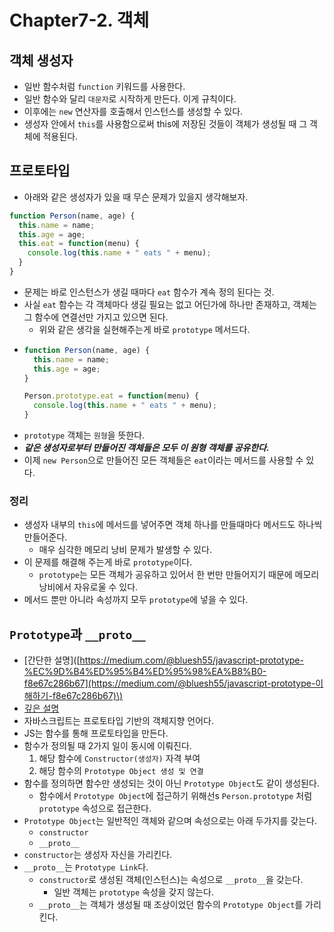 # Chapter7-2. 객체

## 객체 생성자

* 일반 함수처럼 `function`  키워드를 사용한다.
* 일반 함수와 달리 `대문자`로 시작하게 만든다. 이게 규칙이다.
* 이후에는 `new` 연산자를 호출해서 인스턴스를 생성할 수 있다.
* 생성자 안에서 `this`를 사용함으로써 this에 저장된 것들이 객체가 생성될 때 그 객체에 적용된다.

## 프로토타입

* 아래와 같은 생성자가 있을 때 무슨 문제가 있을지 생각해보자.

```javascript
function Person(name, age) {
  this.name = name;
  this.age = age;
  this.eat = function(menu) {
    console.log(this.name + " eats " + menu);
  }
}
```

* 문제는 바로 인스턴스가 생길 때마다 `eat` 함수가 계속 정의 된다는 것.
* 사실 `eat` 함수는 각 객체마다 생길 필요는 없고 어딘가에 하나만 존재하고, 객체는 그 함수에 연결선만 가지고 있으면 된다.
  * 위와 같은 생각을 실현해주는게 바로 `prototype` 메서드다.
* ```javascript
  function Person(name, age) {
    this.name = name;
    this.age = age;
  }

  Person.prototype.eat = function(menu) {
    console.log(this.name + " eats " + menu);
  }
  ```
* `prototype` 객체는 `원형`을 뜻한다.
* _**같은 생성자로부터 만들어진 객체들은 모두 이 원형 객체를 공유한다.**_
* 이제 `new Person`으로 만들어진 모든 객체들은 `eat`이라는 메서드를 사용할 수 있다.

### 정리

* 생성자 내부의 `this`에 메서드를 넣어주면 객체 하나를 만들때마다 메서드도 하나씩 만들어준다.
  * 매우 심각한 메모리 낭비 문제가 발생할 수 있다.
* 이 문제를 해결해 주는게 바로 `prototype`이다.
  * `prototype`는 모든 객체가 공유하고 있어서 한 번만 만들어지기 때문에 메모리 낭비에서 자유로울 수 있다.
* 메서드 뿐만 아니라 속성까지 모두 `prototype`에 넣을 수 있다.

## `Prototype`과 `__proto__`

* \[간단한 설명\]\([https://medium.com/@bluesh55/javascript-prototype-%EC%9D%B4%ED%95%B4%ED%95%98%EA%B8%B0-f8e67c286b67](https://medium.com/@bluesh55/javascript-prototype-이해하기-f8e67c286b67)\)
* [깊은 설명](http://insanehong.kr/post/javascript-prototype/)
* 자바스크립트는 프로토타입 기반의 객체지향 언어다.
* JS는 함수를 통해 프로토타입을 만든다.
* 함수가 정의될 때 2가지 일이 동시에 이뤄진다.
  1. 해당 함수에 `Constructor(생성자)` 자격 부여
  2. 해당 함수의 `Prototype Object 생성 및 연결`
* 함수를 정의하면 함수만 생성되는 것이 아닌 `Prototype Object`도 같이 생성된다.
  * 함수에서 `Prototype Object`에 접근하기 위해선s `Person.prototype` 처럼 `prototype` 속성으로 접근한다.
* `Prototype Object`는 일반적인 객체와 같으며 속성으로는 아래 두가지를 갖는다.
  * `constructor`
  * `__proto__`
* `constructor`는 생성자 자신을 가리킨다.
* `__proto__`는 `Prototype Link`다.
  * `constructor`로 생성된 객체\(인스턴스\)는 속성으로 `__proto__`을 갖는다.
    * 일반 객체는 `prototype` 속성을 갖지 않는다.
  * `__proto__`는 객체가 생성될 때 조상이었던 함수의 `Prototype Object`를 가리킨다.

